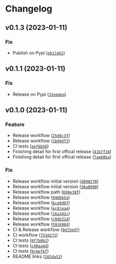 # Changelog

<!--next-version-placeholder-->

## v0.1.3 (2023-01-11)
### Fix
* Publish on Pypi ([`eb11462`](https://github.com/rise-consulting/saxproject/commit/eb114629c66e37495e5bf448eb457128b85372cd))

## v0.1.1 (2023-01-11)
### Fix
* Release on Pypi ([`32ee4ea`](https://github.com/rise-consulting/saxproject/commit/32ee4ea0e6cca44b3536032956863545f1854a72))

## v0.1.0 (2023-01-11)
### Feature
* Release workflow ([`25d6c3f`](https://github.com/rise-consulting/saxproject/commit/25d6c3f3ee34115b35fa3e6e0591e330cbb884c4))
* Release workflow ([`1b99df2`](https://github.com/rise-consulting/saxproject/commit/1b99df20c0bb840f1eb6991300741da86b45a0d6))
* CI tests ([`aef6b58`](https://github.com/rise-consulting/saxproject/commit/aef6b58bcf963d37c4acb610854be8ecfc515aa1))
* Finishing detail for first offical release ([`41b7f34`](https://github.com/rise-consulting/saxproject/commit/41b7f347f50d6f16551b8423b6d2820469bb3745))
* Finishing detail for first offical release ([`7ae60ba`](https://github.com/rise-consulting/saxproject/commit/7ae60ba85c4415f85fc255834df4617ee5e10e7b))

### Fix
* Release workflow initial version ([`d898278`](https://github.com/rise-consulting/saxproject/commit/d898278ec1d538651f9d8e0f4369d51d4aebbe3c))
* Release workflow initial version ([`36a8898`](https://github.com/rise-consulting/saxproject/commit/36a889806979de0472b30b3603f4c26f8241c8db))
* Release workflow path ([`699e39f`](https://github.com/rise-consulting/saxproject/commit/699e39f8db47ef11a83c0e9740517937446f6297))
* Release workflow ([`9466b5a`](https://github.com/rise-consulting/saxproject/commit/9466b5a3bb466786052681836f20af2b6407d3bc))
* Release workflow ([`bce0d6f`](https://github.com/rise-consulting/saxproject/commit/bce0d6fa65bb72b4f405bd875dd1e2237ea34087))
* Release workflow ([`ecdceaa`](https://github.com/rise-consulting/saxproject/commit/ecdceaa32a7c8f99c4074c61bd4eceb10365f959))
* Release workflow ([`16a342c`](https://github.com/rise-consulting/saxproject/commit/16a342c128ea20c48bf27356f938ee6b975bc4e5))
* Release workflow ([`c0db32d`](https://github.com/rise-consulting/saxproject/commit/c0db32d33ee9cc2c528fe7ebaaa2949c85ffc700))
* Release workflow ([`591698d`](https://github.com/rise-consulting/saxproject/commit/591698d7596450f5f9a297e5e2896cde03896b5f))
* CI & Release workflow ([`9d15edf`](https://github.com/rise-consulting/saxproject/commit/9d15edf6267c40ddbdf1516ed0cd5ac3889ad6db))
* CI workflow ([`753d272`](https://github.com/rise-consulting/saxproject/commit/753d2722acbb8edeaed3b0e14871f860d140595d))
* CI tests ([`8f7b8b1`](https://github.com/rise-consulting/saxproject/commit/8f7b8b10a2f3ae4e047f3b9eeb0dc55cbe11133f))
* CI tests ([`c40aa4d`](https://github.com/rise-consulting/saxproject/commit/c40aa4da795de5ded0bd3667119ede9cf08c7684))
* CI tests ([`9cbefbf`](https://github.com/rise-consulting/saxproject/commit/9cbefbfa782e56050bfeddd80fd8ecfaf22096b6))
* README links ([`102da52`](https://github.com/rise-consulting/saxproject/commit/102da52547d5a3bcc3504f5be2c4d501a6e9ca8f))
